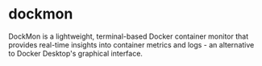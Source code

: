 # dockmon
DockMon is a lightweight, terminal-based Docker container monitor that provides real-time insights into container metrics and logs - an alternative to Docker Desktop's graphical interface.
